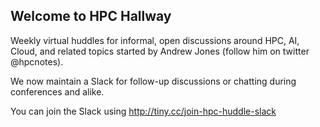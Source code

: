 ## Welcome to HPC Hallway

Weekly virtual huddles for informal, open discussions around HPC, AI, Cloud, and related topics started by Andrew Jones (follow him on twitter @hpcnotes).

We now maintain a Slack for follow-up discussions or chatting during conferences and alike.

You can join the Slack using http://tiny.cc/join-hpc-huddle-slack

